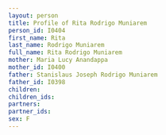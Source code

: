 ```yaml
---
layout: person
title: Profile of Rita Rodrigo Muniarem
person_id: I0404
first_name: Rita
last_name: Rodrigo Muniarem
full_name: Rita Rodrigo Muniarem
mother: Maria Lucy Anandappa
mother_id: I0400
father: Stanislaus Joseph Rodrigo Muniarem
father_id: I0398
children:
children_ids:
partners:
partner_ids:
sex: F
---
```



